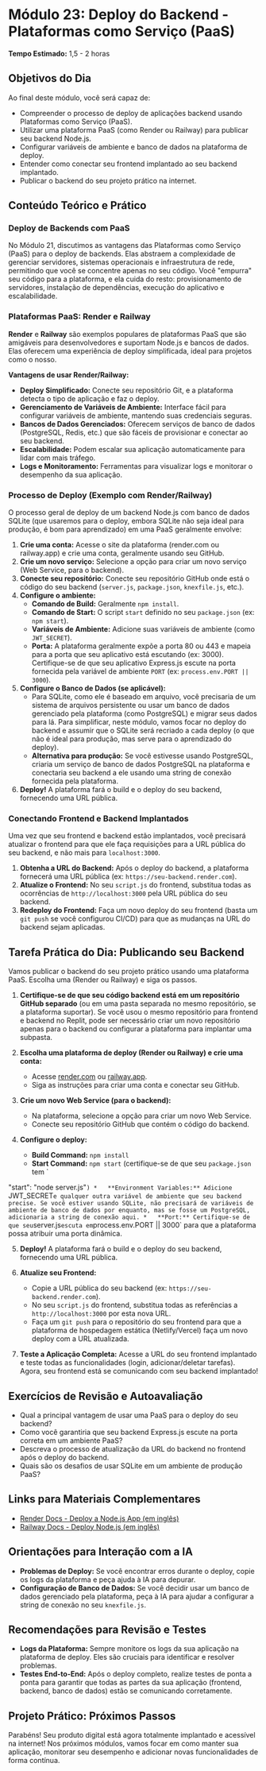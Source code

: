 # Módulo 23: Deploy do Backend - Plataformas como Serviço (PaaS)

**Tempo Estimado:** 1,5 - 2 horas

## Objetivos do Dia

Ao final deste módulo, você será capaz de:

*   Compreender o processo de deploy de aplicações backend usando Plataformas como Serviço (PaaS).
*   Utilizar uma plataforma PaaS (como Render ou Railway) para publicar seu backend Node.js.
*   Configurar variáveis de ambiente e banco de dados na plataforma de deploy.
*   Entender como conectar seu frontend implantado ao seu backend implantado.
*   Publicar o backend do seu projeto prático na internet.

## Conteúdo Teórico e Prático

### Deploy de Backends com PaaS

No Módulo 21, discutimos as vantagens das Plataformas como Serviço (PaaS) para o deploy de backends. Elas abstraem a complexidade de gerenciar servidores, sistemas operacionais e infraestrutura de rede, permitindo que você se concentre apenas no seu código. Você "empurra" seu código para a plataforma, e ela cuida do resto: provisionamento de servidores, instalação de dependências, execução do aplicativo e escalabilidade.

### Plataformas PaaS: Render e Railway

**Render** e **Railway** são exemplos populares de plataformas PaaS que são amigáveis para desenvolvedores e suportam Node.js e bancos de dados. Elas oferecem uma experiência de deploy simplificada, ideal para projetos como o nosso.

**Vantagens de usar Render/Railway:**

*   **Deploy Simplificado:** Conecte seu repositório Git, e a plataforma detecta o tipo de aplicação e faz o deploy.
*   **Gerenciamento de Variáveis de Ambiente:** Interface fácil para configurar variáveis de ambiente, mantendo suas credenciais seguras.
*   **Bancos de Dados Gerenciados:** Oferecem serviços de banco de dados (PostgreSQL, Redis, etc.) que são fáceis de provisionar e conectar ao seu backend.
*   **Escalabilidade:** Podem escalar sua aplicação automaticamente para lidar com mais tráfego.
*   **Logs e Monitoramento:** Ferramentas para visualizar logs e monitorar o desempenho da sua aplicação.

### Processo de Deploy (Exemplo com Render/Railway)

O processo geral de deploy de um backend Node.js com banco de dados SQLite (que usaremos para o deploy, embora SQLite não seja ideal para produção, é bom para aprendizado) em uma PaaS geralmente envolve:

1.  **Crie uma conta:** Acesse o site da plataforma (render.com ou railway.app) e crie uma conta, geralmente usando seu GitHub.
2.  **Crie um novo serviço:** Selecione a opção para criar um novo serviço (Web Service, para o backend).
3.  **Conecte seu repositório:** Conecte seu repositório GitHub onde está o código do seu backend (`server.js`, `package.json`, `knexfile.js`, etc.).
4.  **Configure o ambiente:**
    *   **Comando de Build:** Geralmente `npm install`.
    *   **Comando de Start:** O script `start` definido no seu `package.json` (ex: `npm start`).
    *   **Variáveis de Ambiente:** Adicione suas variáveis de ambiente (como `JWT_SECRET`).
    *   **Porta:** A plataforma geralmente expõe a porta 80 ou 443 e mapeia para a porta que seu aplicativo está escutando (ex: 3000). Certifique-se de que seu aplicativo Express.js escute na porta fornecida pela variável de ambiente `PORT` (ex: `process.env.PORT || 3000`).
5.  **Configure o Banco de Dados (se aplicável):**
    *   Para SQLite, como ele é baseado em arquivo, você precisaria de um sistema de arquivos persistente ou usar um banco de dados gerenciado pela plataforma (como PostgreSQL) e migrar seus dados para lá. Para simplificar, neste módulo, vamos focar no deploy do backend e assumir que o SQLite será recriado a cada deploy (o que não é ideal para produção, mas serve para o aprendizado do deploy).
    *   **Alternativa para produção:** Se você estivesse usando PostgreSQL, criaria um serviço de banco de dados PostgreSQL na plataforma e conectaria seu backend a ele usando uma string de conexão fornecida pela plataforma.
6.  **Deploy!** A plataforma fará o build e o deploy do seu backend, fornecendo uma URL pública.

### Conectando Frontend e Backend Implantados

Uma vez que seu frontend e backend estão implantados, você precisará atualizar o frontend para que ele faça requisições para a URL pública do seu backend, e não mais para `localhost:3000`.

1.  **Obtenha a URL do Backend:** Após o deploy do backend, a plataforma fornecerá uma URL pública (ex: `https://seu-backend.render.com`).
2.  **Atualize o Frontend:** No seu `script.js` do frontend, substitua todas as ocorrências de `http://localhost:3000` pela URL pública do seu backend.
3.  **Redeploy do Frontend:** Faça um novo deploy do seu frontend (basta um `git push` se você configurou CI/CD) para que as mudanças na URL do backend sejam aplicadas.

## Tarefa Prática do Dia: Publicando seu Backend

Vamos publicar o backend do seu projeto prático usando uma plataforma PaaS. Escolha uma (Render ou Railway) e siga os passos.

1.  **Certifique-se de que seu código backend está em um repositório GitHub separado** (ou em uma pasta separada no mesmo repositório, se a plataforma suportar). Se você usou o mesmo repositório para frontend e backend no Replit, pode ser necessário criar um novo repositório apenas para o backend ou configurar a plataforma para implantar uma subpasta.

2.  **Escolha uma plataforma de deploy (Render ou Railway) e crie uma conta:**
    *   Acesse [render.com](https://render.com/) ou [railway.app](https://railway.app/).
    *   Siga as instruções para criar uma conta e conectar seu GitHub.

3.  **Crie um novo Web Service (para o backend):**
    *   Na plataforma, selecione a opção para criar um novo Web Service.
    *   Conecte seu repositório GitHub que contém o código do backend.

4.  **Configure o deploy:**
    *   **Build Command:** `npm install`
    *   **Start Command:** `npm start` (certifique-se de que seu `package.json` tem `


"start": "node server.js"`)
    *   **Environment Variables:** Adicione `JWT_SECRET` e qualquer outra variável de ambiente que seu backend precise. Se você estiver usando SQLite, não precisará de variáveis de ambiente de banco de dados por enquanto, mas se fosse um PostgreSQL, adicionaria a string de conexão aqui.
    *   **Port:** Certifique-se de que seu `server.js` escuta em `process.env.PORT || 3000` para que a plataforma possa atribuir uma porta dinâmica.

5.  **Deploy!** A plataforma fará o build e o deploy do seu backend, fornecendo uma URL pública.

6.  **Atualize seu Frontend:**
    *   Copie a URL pública do seu backend (ex: `https://seu-backend.render.com`).
    *   No seu `script.js` do frontend, substitua todas as referências a `http://localhost:3000` por esta nova URL.
    *   Faça um `git push` para o repositório do seu frontend para que a plataforma de hospedagem estática (Netlify/Vercel) faça um novo deploy com a URL atualizada.

7.  **Teste a Aplicação Completa:** Acesse a URL do seu frontend implantado e teste todas as funcionalidades (login, adicionar/deletar tarefas). Agora, seu frontend está se comunicando com seu backend implantado!

## Exercícios de Revisão e Autoavaliação

*   Qual a principal vantagem de usar uma PaaS para o deploy do seu backend?
*   Como você garantiria que seu backend Express.js escute na porta correta em um ambiente PaaS?
*   Descreva o processo de atualização da URL do backend no frontend após o deploy do backend.
*   Quais são os desafios de usar SQLite em um ambiente de produção PaaS?

## Links para Materiais Complementares

*   [Render Docs - Deploy a Node.js App (em inglês)](https://render.com/docs/deploy-node-express-app)
*   [Railway Docs - Deploy Node.js (em inglês)](https://docs.railway.app/deploy/guides/nodejs)

## Orientações para Interação com a IA

*   **Problemas de Deploy:** Se você encontrar erros durante o deploy, copie os logs da plataforma e peça ajuda à IA para depurar.
*   **Configuração de Banco de Dados:** Se você decidir usar um banco de dados gerenciado pela plataforma, peça à IA para ajudar a configurar a string de conexão no seu `knexfile.js`.

## Recomendações para Revisão e Testes

*   **Logs da Plataforma:** Sempre monitore os logs da sua aplicação na plataforma de deploy. Eles são cruciais para identificar e resolver problemas.
*   **Testes End-to-End:** Após o deploy completo, realize testes de ponta a ponta para garantir que todas as partes da sua aplicação (frontend, backend, banco de dados) estão se comunicando corretamente.

## Projeto Prático: Próximos Passos

Parabéns! Seu produto digital está agora totalmente implantado e acessível na internet! Nos próximos módulos, vamos focar em como manter sua aplicação, monitorar seu desempenho e adicionar novas funcionalidades de forma contínua.

